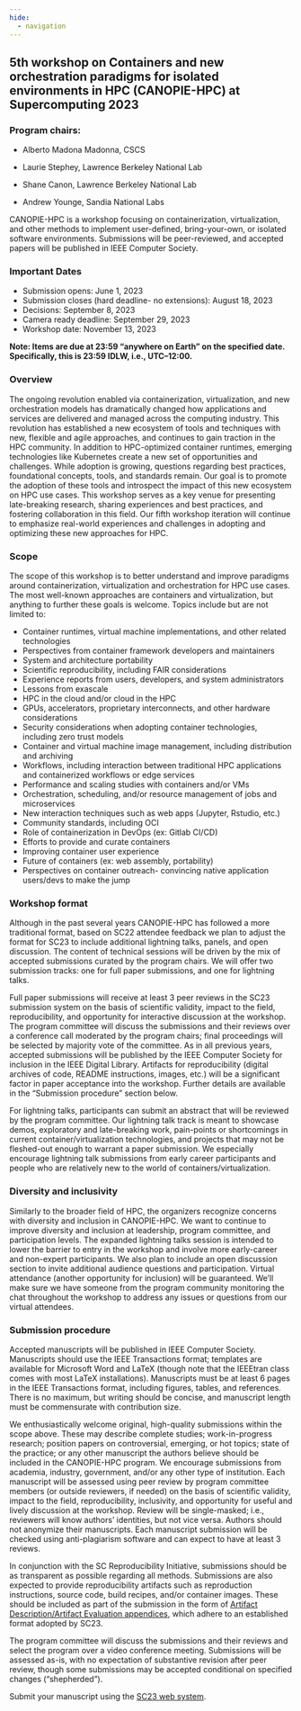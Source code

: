 ```yaml
---
hide:
  - navigation
---
```


## 5th workshop on Containers and new orchestration paradigms for isolated environments in HPC (CANOPIE-HPC) at Supercomputing 2023

### Program chairs:

* Alberto Madona Madonna, CSCS
* Laurie Stephey, Lawrence Berkeley National Lab

* Shane Canon, Lawrence Berkeley National Lab
* Andrew Younge, Sandia National Labs

CANOPIE-HPC is a workshop focusing on containerization, virtualization, and
other methods to implement user-defined, bring-your-own, or isolated software
environments. Submissions will be peer-reviewed, and accepted papers will be
published in IEEE  Computer Society.

### Important Dates

* Submission opens:    June 1, 2023
* Submission closes (hard deadline- no extensions):    August 18, 2023
* Decisions:    September 8, 2023
* Camera ready deadline:    September 29, 2023
* Workshop date:    November 13, 2023

**Note: Items are due at 23:59 “anywhere on Earth” on the specified date. Specifically, this is 23:59 IDLW, i.e., UTC–12:00.**

### Overview

The ongoing revolution enabled via containerization, virtualization, and new
orchestration models has dramatically changed how applications and services are
delivered and managed across the computing industry. This revolution has
established a new ecosystem of tools and techniques with new, flexible and
agile approaches, and continues to gain traction in the HPC community. In
addition to HPC-optimized container runtimes, emerging technologies like
Kubernetes create a new set of opportunities and challenges. While adoption is
growing, questions regarding best practices, foundational concepts, tools, and
standards remain. Our goal is to promote the adoption of these tools and
introspect the impact of this new ecosystem on HPC use cases. This workshop
serves as a key venue for presenting late-breaking research, sharing
experiences and best practices, and fostering collaboration in this field. Our
fifth workshop iteration will continue to emphasize real-world experiences and
challenges in adopting and optimizing these new approaches for HPC.

### Scope

The scope of this workshop is to better understand and improve paradigms around
containerization, virtualization and orchestration for HPC use cases. The most
well-known approaches are containers and virtualization, but anything to
further these goals is welcome. Topics include but are not limited to:

* Container runtimes, virtual machine implementations, and other related technologies
* Perspectives from container framework developers and  maintainers
* System and architecture portability
* Scientific reproducibility, including FAIR considerations 
* Experience reports from users, developers, and system administrators
* Lessons from exascale
* HPC in the cloud and/or cloud in the HPC
* GPUs, accelerators, proprietary interconnects, and other hardware considerations
* Security considerations when adopting container technologies, including zero trust models
* Container and virtual machine image management, including distribution and archiving
* Workflows, including interaction between traditional HPC applications and containerized workflows or edge services
* Performance and scaling studies with containers and/or VMs
* Orchestration, scheduling, and/or resource management of jobs and microservices
* New interaction techniques such as web apps (Jupyter, Rstudio, etc.)
* Community standards, including OCI 
* Role of containerization in DevOps (ex: Gitlab CI/CD) 
* Efforts to provide and curate containers
* Improving container user experience
* Future of containers (ex: web assembly, portability) 
* Perspectives on container outreach- convincing native application users/devs to make the jump

### Workshop format

Although in the past several years CANOPIE-HPC has followed a more traditional
format, based on SC22 attendee feedback we plan to adjust the format for SC23
to include additional lightning talks, panels, and open discussion. The content
of technical sessions will be driven by the mix of accepted submissions curated
by the program chairs. We will offer two submission tracks: one for full paper
submissions, and one for lightning talks. 

Full paper submissions will receive at least 3 peer reviews in the SC23
submission system on the basis of scientific validity, impact to the field,
reproducibility, and opportunity for interactive discussion at the workshop.
The program committee will discuss the submissions and their reviews over a
conference call moderated by the program chairs; final proceedings will be
selected by majority vote of the committee. As in all previous years, accepted
submissions will be published by the IEEE Computer Society for inclusion in the
IEEE Digital Library. Artifacts for reproducibility (digital archives of code,
README instructions, images, etc.) will be a significant factor in paper
acceptance into the workshop. Further details are available in the “Submission
procedure” section below.

For lightning talks, participants can submit an abstract that will be reviewed
by the program committee. Our lightning talk track is meant to showcase demos,
exploratory and late-breaking work, pain-points or shortcomings in current
container/virtualization technologies, and projects that may not be fleshed-out
enough to warrant a paper submission. We especially encourage lightning talk
submissions from early career participants and people who are relatively new to
the world of containers/virtualization.

### Diversity and inclusivity

Similarly to the broader field of HPC, the organizers recognize concerns with
diversity and inclusion in CANOPIE-HPC. We want to continue to improve
diversity and inclusion at leadership, program committee, and participation
levels.  The expanded lightning talks session is intended to lower the barrier
to entry in the workshop and involve more early-career and non-expert
participants. We also plan to include an open discussion section to invite
additional audience questions and participation.  Virtual attendance (another
opportunity for inclusion) will be guaranteed. We’ll make sure we have someone
from the program community monitoring the chat throughout the workshop to
address any issues or questions from our virtual attendees.  

### Submission procedure

Accepted manuscripts will be published in IEEE Computer Society.  Manuscripts
should use the IEEE Transactions format; templates are available for Microsoft
Word and LaTeX (though note that the IEEEtran class comes with most LaTeX
installations). Manuscripts must be at least 6 pages in the IEEE Transactions
format, including figures, tables, and references. There is no maximum, but
writing should be concise, and manuscript length must be commensurate with
contribution size. 

We enthusiastically welcome original, high-quality submissions within the scope
above. These may describe complete studies; work-in-progress research; position
papers on controversial, emerging, or hot topics; state of the practice; or any
other manuscript the authors believe should be included in the CANOPIE-HPC
program. We encourage submissions from academia, industry, government, and/or
any other type of institution.  Each manuscript will be assessed using peer
review by program committee members (or outside reviewers, if needed) on the
basis of scientific validity, impact to the field, reproducibility,
inclusivity, and opportunity for useful and lively discussion at the workshop.
Review will be single-masked; i.e., reviewers will know authors’ identities,
but not vice versa. Authors should not anonymize their manuscripts. Each
manuscript submission will be checked using anti-plagiarism software and can
expect to have at least 3 reviews.

In conjunction with the SC Reproducibility Initiative, submissions should be as
transparent as possible regarding all methods. Submissions are also expected to
provide reproducibility artifacts such as reproduction instructions, source
code, build recipes, and/or container images. These should be included as part
of the submission in the form of 
[Artifact Description/Artifact Evaluation appendices](https://sc23.supercomputing.org/program/papers/reproducibility-appendices-badges/),
which adhere to an established format adopted by SC23.

The program committee will discuss the submissions and their reviews and select
the program over a video conference meeting. Submissions will be assessed
as-is, with no expectation of substantive revision after peer review, though
some submissions may be accepted conditional on specified changes
(“shepherded”).

Submit your manuscript using the [SC23 web system](https://submissions.supercomputing.org/?page=Submit&id=SC23WorkshopCANOPIEHPCSubmission&site=sc23).
